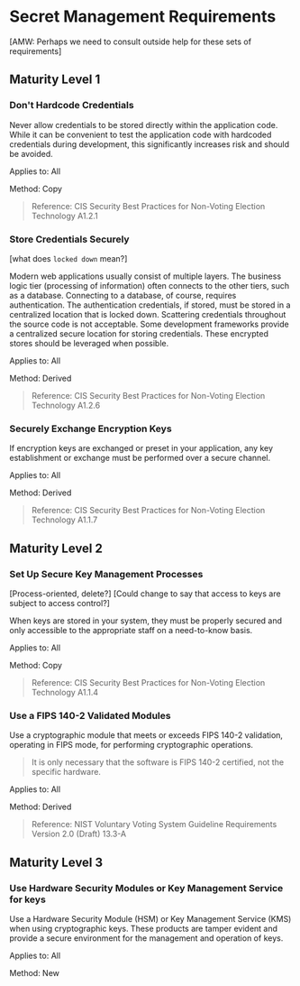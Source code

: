 # Secret Management Requirements

[AMW: Perhaps we need to consult outside help for these sets of requirements]

## Maturity Level 1

### Don't Hardcode Credentials

Never allow credentials to be stored directly within the application code. While it can be convenient to test the application code with hardcoded credentials during development, this significantly increases risk and should be avoided.

Applies to: All

Method: Copy

> Reference: CIS Security Best Practices for Non-Voting Election Technology A1.2.1

### Store Credentials Securely

[what does `locked down` mean?]

Modern web applications usually consist of multiple layers. The business logic tier (processing of information) often connects to the other tiers, such as a database. Connecting to a database, of course, requires authentication. The authentication credentials, if stored, must be stored in a centralized location that is locked down. Scattering credentials throughout the source code is not acceptable. Some development frameworks provide a centralized secure location for storing credentials. These encrypted stores should be leveraged when possible.

Applies to: All

Method: Derived

> Reference: CIS Security Best Practices for Non-Voting Election Technology A1.2.6

### Securely Exchange Encryption Keys

If encryption keys are exchanged or preset in your application, any key establishment or exchange must be performed over a secure channel.

Applies to: All

Method: Derived

> Reference: CIS Security Best Practices for Non-Voting Election Technology A1.1.7

## Maturity Level 2

### Set Up Secure Key Management Processes

[Process-oriented, delete?]
[Could change to say that access to keys are subject to access control?]

When keys are stored in your system, they must be properly secured and only accessible to the appropriate staff on a need-to-know basis.

Applies to: All

Method: Copy

> Reference: CIS Security Best Practices for Non-Voting Election Technology A1.1.4

### Use a FIPS 140-2 Validated Modules

Use a cryptographic module that meets or exceeds FIPS 140-2 validation, operating in FIPS mode, for performing cryptographic operations.

> It is only necessary that the software is FIPS 140-2 certified, not the specific hardware.

Applies to: All

Method: Derived

> Reference: NIST Voluntary Voting System Guideline Requirements Version 2.0 (Draft) 13.3-A

## Maturity Level 3

### Use Hardware Security Modules or Key Management Service for keys

Use a Hardware Security Module (HSM) or Key Management Service (KMS) when using cryptographic keys. These products are tamper evident and provide a secure environment for the management and operation of keys.

Applies to: All

Method: New

